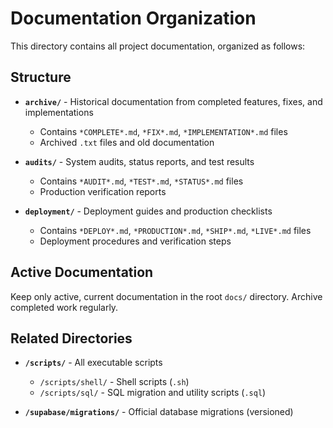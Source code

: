 # Documentation Organization

This directory contains all project documentation, organized as follows:

## Structure

- **`archive/`** - Historical documentation from completed features, fixes, and implementations
  - Contains `*COMPLETE*.md`, `*FIX*.md`, `*IMPLEMENTATION*.md` files
  - Archived `.txt` files and old documentation
  
- **`audits/`** - System audits, status reports, and test results
  - Contains `*AUDIT*.md`, `*TEST*.md`, `*STATUS*.md` files
  - Production verification reports
  
- **`deployment/`** - Deployment guides and production checklists
  - Contains `*DEPLOY*.md`, `*PRODUCTION*.md`, `*SHIP*.md`, `*LIVE*.md` files
  - Deployment procedures and verification steps

## Active Documentation

Keep only active, current documentation in the root `docs/` directory. Archive completed work regularly.

## Related Directories

- **`/scripts/`** - All executable scripts
  - `/scripts/shell/` - Shell scripts (`.sh`)
  - `/scripts/sql/` - SQL migration and utility scripts (`.sql`)
  
- **`/supabase/migrations/`** - Official database migrations (versioned)

